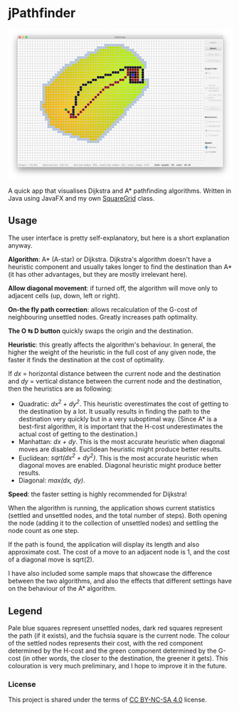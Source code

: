 # jPathfinder

<img src="jPathfinder.png" />

A quick app that visualises Dijkstra and A* pathfinding algorithms. Written in Java using JavaFX and my own [SquareGrid](https://github.com/SpinningVinyl/SquareGrid) class.

## Usage

The user interface is pretty self-explanatory, but here is a short explanation anyway.

**Algorithm**: A* (A-star) or Dijkstra. Dijkstra's algorithm doesn't have a heuristic component and usually takes longer to find the destination than A* (it has other advantages, but they are mostly irrelevant here).

**Allow diagonal movement**: if turned off, the algorithm will move only to adjacent cells (up, down, left or right).

**On-the fly path correction**: allows recalculation of the G-cost of neighbouring unsettled nodes. Greatly increases path optimality.

**The O ⇆ D button** quickly swaps the origin and the destination.

**Heuristic**: this greatly affects the algorithm's behaviour. In general, the higher the weight of the heuristic in the full cost of any given node, the faster it finds the destination at the cost of optimality. 

If *dx* = horizontal distance between the current node and the destination and *dy* = vertical distance between the current node and the destination, then the heuristics are as following:

 - Quadratic: *dx<sup>2</sup> + dy<sup>2</sup>*. This heuristic overestimates the cost of getting to the destination by a lot. It usually results in finding the path to the destination very quickly but in a very suboptimal way. (Since A* is a best-first algorithm, it is important that the H-cost underestimates the actual cost of getting to the destination.)
 - Manhattan: *dx + dy*. This is the most accurate heuristic when diagonal moves are disabled. Euclidean heuristic might produce better results.
 - Euclidean: *sqrt(dx<sup>2</sup> + dy<sup>2</sup>)*. This is the most accurate heuristic when diagonal moves are enabled. Diagonal heuristic might produce better results.
 - Diagonal: *max(dx, dy)*. 

**Speed**: the faster setting is highly recommended for Dijkstra!

When the algorithm is running, the application shows current statistics (settled and unsettled nodes, and the total number of steps). Both opening the node (adding it to the collection of unsettled nodes) and settling the node count as one step.

If the path is found, the application will display its length and also approximate cost. The cost of a move to an adjacent node is 1, and the cost of a diagonal move is sqrt(2).

I have also included some sample maps that showcase the difference between the two algorithms, and also the effects that different settings have on the behaviour of the A* algorithm.

## Legend

Pale blue squares represent unsettled nodes, dark red squares represent the path (if it exists), and the fuchsia square is the current node. The colour of the settled nodes represents their cost, with the red component determined by the H-cost and the green component determined by the G-cost (in other words, the closer to the destination, the greener it gets). This colouration is very much preliminary, and I hope to improve it in the future. 

### License

This project is shared under the terms of [CC BY-NC-SA 4.0](https://creativecommons.org/licenses/by-nc-sa/4.0/) license.
